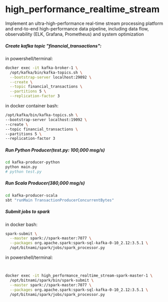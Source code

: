 # high_performance_realtime_stream
Implement an ultra-high-performance real-time stream processing platform and end-to-end high-performance data pipeline, including data flow, observability (ELK, Grafana, Prometheus) and system optimization

##### Create kafka topic "financial_transactions":

in powershell/terminal: 

```bash
docker exec -it kafka-broker-1 \
  /opt/kafka/bin/kafka-topics.sh \
  --bootstrap-server localhost:29092 \
  --create \
  --topic financial_transactions \
  --partitions 5 \
  --replication-factor 3
```

in docker container bash:

```bash
/opt/kafka/bin/kafka-topics.sh \
--bootstrap-server localhost:19092 \
--create \
--topic financial_transactions \
--partitions 5 \
--replication-factor 3
```



##### Run Python Producer(test.py: 100,000 msg/s)

```bash
cd kafka-producer-python
python main.py
# python test.py 
```



##### Run Scala Producer(380,000 msg/s)

```bash
cd kafka-producer-scala
sbt "runMain TransactionProducerConcurrentBytes"
```



##### Submit jobs to spark 

in docker bash:

```bash
spark-submit \
  --master spark://spark-master:7077 \
  --packages org.apache.spark:spark-sql-kafka-0-10_2.12:3.5.1 \
  /opt/bitnami/spark/jobs/spark_processor.py
```



in powershell/terminal: 

```bash


docker exec -it high_performance_realtime_stream-spark-master-1 \
  /opt/bitnami/spark/bin/spark-submit \
  --master spark://spark-master:7077 \
  --packages org.apache.spark:spark-sql-kafka-0-10_2.12:3.5.1 \
  /opt/bitnami/spark/jobs/spark_processor.py

```

